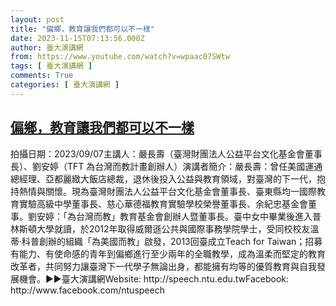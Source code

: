 ```yaml
---
layout: post
title: "偏鄉，教育讓我們都可以不一樣"
date: 2023-11-15T07:13:56.000Z
author: 臺大演講網
from: https://www.youtube.com/watch?v=wpaac07SWtw
tags: [ 臺大演講網 ]
comments: True
categories: [ 臺大演講網 ]
---
```

<!--1700032436000-->
[偏鄉，教育讓我們都可以不一樣](https://www.youtube.com/watch?v=wpaac07SWtw)
------

<div>
拍攝日期：2023/09/07主講人：嚴長壽（臺灣財團法人公益平台文化基金會董事長）、劉安婷（TFT 為台灣而教計畫創辦人）演講者簡介：嚴長壽：曾任美國運通總經理、亞都麗緻大飯店總裁，退休後投入公益與教育領域，對臺灣的下一代，抱持熱情與關懷。現為臺灣財團法人公益平台文化基金會董事長、臺東縣均一國際教育實驗高級中學董事長、慈心華德福教育實驗學校榮譽董事長、余紀忠基金會董事。劉安婷：「為台灣而教」教育基金會創辦人暨董事長。臺中女中畢業後進入普林斯頓大學就讀，於2012年取得威爾遜公共與國際事務學院學士，受同校校友溫蒂·科普創辦的組織「為美國而教」啟發，2013回臺成立Teach for Taiwan；招募有能力、有使命感的青年到偏鄉進行至少兩年的全職教學，成為溫柔而堅定的教育改革者，共同努力讓臺灣下一代學子無論出身，都能擁有均等的優質教育與自我發展機會。►►臺大演講網Website: http://speech.ntu.edu.twFacebook: http://www.facebook.com/ntuspeech
</div>
